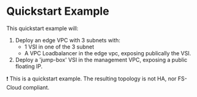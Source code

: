 # Quickstart Example

This quickstart example will:

1. Deploy an edge VPC with 3 subnets with:
   - 1 VSI in one of the 3 subnet
   - A VPC Loadbalancer in the edge vpc, exposing publically the VSI.
2. Deploy a 'jump-box' VSI in the management VPC, exposing a public floating IP.

:exclamation: This is a quickstart example. The resulting topology is not HA, nor FS-Cloud compliant.
